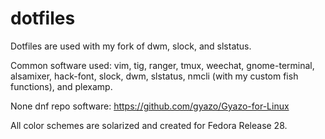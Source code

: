 # dotfiles
Dotfiles are used with my fork of dwm, slock, and slstatus.

Common software used: vim, tig, ranger, tmux, weechat, gnome-terminal, alsamixer, hack-font, slock, dwm, slstatus, nmcli (with my custom fish functions), and plexamp.

None dnf repo software: https://github.com/gyazo/Gyazo-for-Linux

All color schemes are solarized and created for Fedora Release 28.
